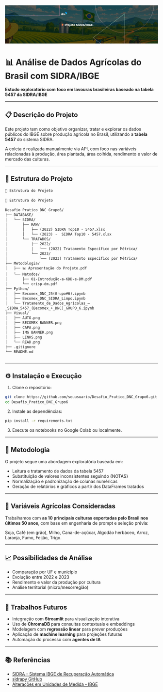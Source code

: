 
<p align="center">
  <img src="Visual/BECOMEX_BANNER.png" alt="Projeto SIDRA/IBGE - Banner Oficial">
</p>


# 📊 Análise de Dados Agrícolas do Brasil com SIDRA/IBGE

**Estudo exploratório com foco em lavouras brasileiras baseado na tabela 5457 da SIDRA/IBGE**

---

## 📋 Descrição do Projeto

Este projeto tem como objetivo organizar, tratar e explorar os dados públicos do IBGE sobre produção agrícola no Brasil, utilizando a **tabela 5457** do sistema SIDRA. 

A coleta é realizada manualmente via API, com foco nas variáveis relacionadas à produção, área plantada, área colhida, rendimento e valor de mercado das culturas.

---

## 📂 Estrutura do Projeto

```
📂 Estrutura do Projeto

📂 Estrutura do Projeto

Desafio_Pratico_DNC_Grupo6/
├── DATABASE/
│   └── SIDRA/
│       ├── RAW/
│       │   ├── (2022) SIDRA Top10 - 5457.xlsx
│       │   └── (2023) -  SIDRA Top10 - 5457.xlsx
│       └── TRATADOS/
│           ├── 2022/
│           │   └── (2022) Tratamento Específico por Métrica/
│           └── 2023/
│               └── (2023) Tratamento Específico por Métrica/
├── Metodologia/
│   ├── 📊 Apresentação do Projeto.pdf
│   └── Metodos/
│       ├── 01-Introdução-a-KDD-e-DM.pdf
│       └── crisp-dm.pdf
├── Python/
│   ├── Becomex_DNC_25(Grupo#6).ipynb
│   ├── Becomex_DNC_SIDRA_Limpo.ipynb
│   └── Tratamento_de_Dados_Agrícolas_–_SIDRA_5457_(Becomex_+_DNC)_GRUPO_6.ipynb
├── Visual/
│   ├── AUTO.png
│   ├── BECOMEX BANNER.png
│   ├── CAPA.png
│   ├── IMG BANNER.png
│   ├── LINKS.png
│   └── READ.png
├── .gitignore
└── README.md


```

---

## ⚙️ Instalação e Execução

1. Clone o repositório:

```bash
git clone https://github.com/seuusuario/Desafio_Pratico_DNC_Grupo6.git
cd Desafio_Pratico_DNC_Grupo6
```

2. Instale as dependências:

```bash
pip install -r requirements.txt
```

3. Execute os notebooks no Google Colab ou localmente.

---

## 🧪 Metodologia

O projeto segue uma abordagem exploratória baseada em:

- Leitura e tratamento de dados da tabela 5457
- Substituição de valores inconsistentes seguindo {NOTAS}
- Normalização e padronização de colunas numéricas
- Geração de relatórios e gráficos a partir dos DataFrames tratados

---

## 🌽 Variáveis Agrícolas Consideradas

Trabalhamos com **as 10 principais culturas exportadas pelo Brasil nos últimos 50 anos**, com base em engenharia de prompt e seleção prévia:

Soja, Café (em grão), Milho, Cana-de-açúcar, Algodão herbáceo, Arroz, Laranja, Fumo, Feijão, Trigo.

---

## 📈 Possibilidades de Análise

- Comparação por UF e município
- Evolução entre 2022 e 2023
- Rendimento e valor da produção por cultura
- Análise territorial (micro/mesorregião)

---

## 🔮 Trabalhos Futuros

- Integração com **Streamlit** para visualização interativa
- Uso de **ChromaDB** para consultas contextuais e embeddings
- Modelagem com **regressão linear** para prever produções
- Aplicação de **machine learning** para projeções futuras
- Automação do processo com **agentes de IA**

---

## 📚 Referências

- [SIDRA - Sistema IBGE de Recuperação Automática](https://sidra.ibge.gov.br)
- [sidrapy GitHub](https://github.com/arthur-vidal/sidrapy)
- [Alterações em Unidades de Medida - IBGE](https://sidra.ibge.gov.br/content/documentos/pam/AlteracoesUnidadesMedidaFrutas.pdf)
